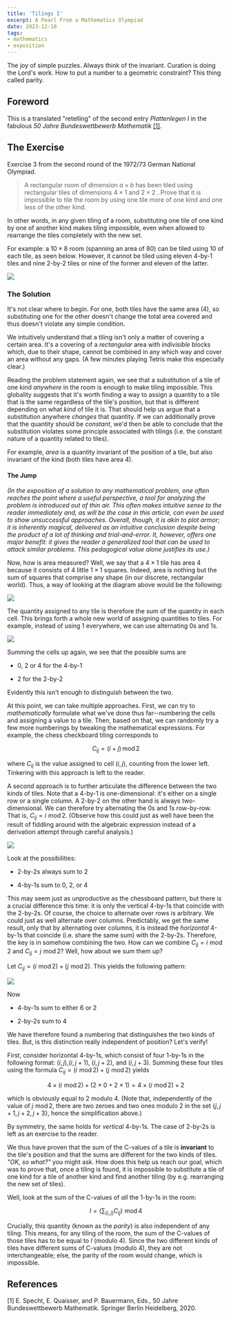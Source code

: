 ```yaml
---
title: 'Tilings I'
excerpt: A Pearl From a Mathematics Olympiad
date: 2023-12-10
tags:
- mathematics
- exposition
---
```

The joy of simple puzzles. Always think of the invariant.
Curation is doing the Lord's work. How to put a number to a geometric constraint?
This thing called parity.
<!--more-->
## Foreword

This is a translated "retelling" of the second entry *Plattenlegen I* in the fabulous *50 Jahre Bundeswettbewerb Mathematik* [[1]](#references).
## The Exercise

Exercise 3 from the second round of the 1972/73 German National Olympiad.

> A rectangular room of dimension $a \times b$ has been tiled using rectangular tiles of dimensions $4\times 1$ and $2\times 2$ . Prove that it is impossible to tile the room by using one tile more of one kind and one less of the other kind.

In other words, in any given tiling of a room, substituting one tile of one kind by one of another kind makes tiling impossible, even when allowed to rearrange the tiles completely with the new set.

For example: a $10\times 8$ room (spanning an area of $80$) can be tiled using 10 of each tile, as seen below. However, it cannot  be tiled using eleven 4-by-1 tiles and nine 2-by-2 tiles or nine of the former and eleven of the latter.

![](test.png)

### The Solution

It's not clear where to begin. For one, both tiles have the same area (4), so substituting one for the other doesn't change the total area covered and thus doesn't violate any simple condition.

We intuitively understand that a tiling isn't only a matter of covering a certain area. It's a covering of a *rectangular* area with *indivisible* blocks which, due to their shape, cannot be combined in any which way and cover an area without any gaps. (A few minutes playing Tetris make this especially clear.)

Reading the problem statement again, we see that a substitution of a tile of one kind *anywhere* in the room is enough to make tiling impossible. This globality suggests that it's worth finding a way to assign a quantity to a tile that is the same regardless of the tile's position, but that is different depending on what *kind* of tile it is. That should help us argue that a substitution anywhere *changes* that quantity. If we can additionally prove that the quantity should be *constant*, we'd then be able to conclude that the substitution violates some principle associated with tilings (i.e. the constant nature of a quantity related to tiles).

For example, *area* is a quantity invariant of the position of a tile, but also invariant of the kind (both tiles have area 4).

#### The Jump

*(In the exposition of a solution to any mathematical problem, one often reaches the point where a useful perspective, a tool for analyzing the problem is introduced out of thin air. This often makes intuitive sense to the reader immediately and, as will be the case in this article, can even be used to show unsuccessful approaches. Overall, though, it is akin to plot armor; it is inherently magical, delivered as an intuitive conclusion despite being the product of a lot of thinking and trial-and-error. It, however, offers one major benefit: it gives the reader a generalized tool that can be used to attack similar problems. This pedagogical value alone justifies its use.)*

Now, how is area measured? Well, we say that a $4 \times 1$ tile has area 4 because it consists of 4 little $1 \times 1$ squares. Indeed, area is nothing but the sum of squares that comprise any shape (in our discrete, rectangular world). Thus, a way of looking at the diagram above would be the following:

![](2023-10-29-17-14-35-image.png)

The quantity assigned to any tile is therefore the sum of the quantity in each cell. This brings forth a whole new world of assigning quantities to tiles. For example, instead of using 1 everywhere, we can use alternating 0s and 1s.

![](2023-10-29-17-18-59-image.png)

Summing the cells up again, we see that the possible sums are

- 0, 2 or 4 for the 4-by-1

- 2 for the 2-by-2

Evidently this isn't enough to distinguish between the two.

At this point, we can take multiple approaches. First, we can try to *mathematically* formulate what we've done thus far--numbering the cells and assigning a value to a tile. Then, based on that, we can randomly try a few more numberings by tweaking the mathematical expressions. For example, the chess checkboard tiling corresponds to

$$
C_{ij} = (i + j) \, \text{mod} \, 2
$$

where $C_{ij}$ is the value assigned to cell $(i,j)$, counting from the lower left. Tinkering with this approach is left to the reader.

A second approach is to further articulate the difference between the two kinds of tiles. Note that a 4-by-1 is one-dimensional: it's either on a single row or a single column. A 2-by-2 on the other hand is always two-dimensional. We can therefore try alternating the 0s and 1s row-by-row. That is, $C_{ij} = i\,\,\text{mod}\,2$. (Observe how this could just as well have been the result of fiddling around with the algebraic expression instead of a derivation attempt through careful analysis.)

![](2023-10-29-21-33-51-image.png)

Look at the possibilities:

- 2-by-2s always sum to 2

- 4-by-1s sum to 0, 2, or 4

This may seem just as unproductive as the chessboard pattern, but there is a crucial difference this time: it is only the vertical 4-by-1s that coincide with the 2-by-2s. Of course, the choice to alternate over rows is arbitrary. We could just as well alternate over columns. Predictably, we get the same result, only that by alternating over columns, it is instead the *horizontal* 4-by-1s that coincide (i.e. share the same sum) with the 2-by-2s. Therefore, the key is in somehow combining the two. How can we combine $C_{ij} = i\,\,\text{mod}\,2$ and $C_{ij} = j\,\,\text{mod}\,2$? Well, how about we sum them up?

Let $C_{ij} = (i\,\,\text{mod}\,2) + (j\,\,\text{mod}\,2)$. This yields the following pattern:

![](2023-10-29-21-44-29-image.png)

 Now

- 4-by-1s sum to either 6 or 2

- 2-by-2s sum to 4

We have therefore found a numbering that distinguishes the two kinds of tiles. But, is this distinction really independent of position? Let's verify!

First, consider horizontal 4-by-1s, which consist of four 1-by-1s in the following format: $(i, j)$,$(i, j+1)$, $(i, j+2)$, and $(i, j+3)$. Summing these four tiles using the formula $C_{ij} = (i\,\,\text{mod}\,2) + (j\,\,\text{mod}\,2)$ yields

$$
4\times(i\,\,\text{mod}\,2) + (2\times0 + 2\times1) = 4\times(i\,\,\text{mod}\,2)+2
$$

which is obviously equal to 2 modulo 4. (Note that, independently of the value of $j\,\,\text{mod}\,2$, there are two zeroes and two ones modulo 2 in the set $\{j, j+1, j+2, j+3\}$, hence the simplification above.)

By symmetry, the same holds for *vertical* 4-by-1s. The case of 2-by-2s is left as an exercise to the reader. 

We thus have proven that the sum of the C-values of a tile is **invariant** to the tile's position and that the sums are different for the two kinds of tiles. *"OK, so what?"* you might ask. How does this help us reach our goal, which was to prove that, once a tiling is found, it is impossible to substitute a tile of one kind for a tile of another kind and find another tiling (by e.g. rearranging the new set of tiles).

Well, look at the sum of the C-values of *all* the 1-by-1s in the room:

$$
I = \Big(\sum_{(i, j)}C_{ij}\Big)\,\,\text{mod}\,4
$$

Crucially, this quantity (known as the *parity*) is also independent of any tiling. This means, for any tiling of the room, the sum of the C-values of those tiles has to be equal to $I$ (modulo 4). Since the two different kinds of tiles have different sums of C-values (modulo 4), they are not interchangeable; else, the parity of the room would change, which is impossible.

## References

[1] E. Specht, E. Quaisser, and P. Bauermann, Eds., 50 Jahre Bundeswettbewerb Mathematik. Springer Berlin Heidelberg, 2020.
